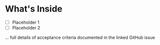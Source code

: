 # What's Inside

- [ ] Placeholder 1
- [ ] Placeholder 2

... full details of acceptance criteria documented in the linked GitHub issue

[//]: <> 'Self Checklist When Opening a Pull Request'

[//]: # "Pull Request Title Follows MCSS-<github issue number>: <Issue Title>, e.g. MCSS-123: Example Title (Commit messages do not need to follow convention but recommended)"
[//]: # "All ticket requirements are met. If not, then create a draft PR"
[//]: # "GitHub Issue Pre-Linked to Branch"
[//]: # "Correct Label to this Branch (Can be done after PR is created)"
